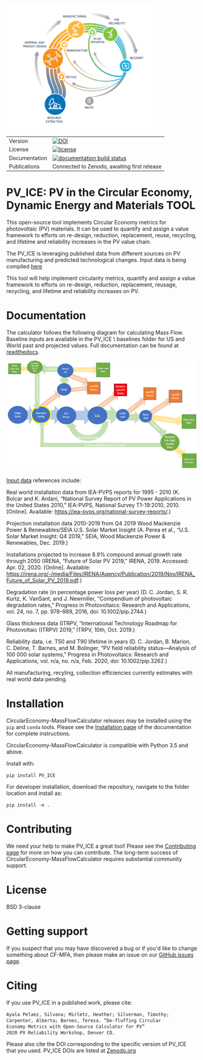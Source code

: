 <img src="docs/images_wiki/CE-MFC.png" width="400">

<table>
<tr>
  <td>Version</td>
  <td>
  <a href="https://zenodo.org/badge/latestdoi/248347431"><img src="https://zenodo.org/badge/248347431.svg" alt="DOI"></a>
</td>
</tr>

<tr>
  <td>License</td>
  <td>
    <a href="https://github.com/NREL/CircularEconomy-MassFlowCalculator/blob/master/LICENSE">
    <img src="https://img.shields.io/pypi/l/pvlib.svg" alt="license" />
    </a>
</td>
</tr>
<tr>
  <td>Documentation</td>
  <td>
    <a href="http://PV_ICE.readthedocs.org/en/latest/">
    <img src="https://readthedocs.org/projects/PV_ICE/badge/?version=latest" alt="documentation build status" />
    </a>
  </td>
</tr>
<tr>
  <td>Publications</td>
  <td>
    <!--- <a href="https://doi.org/10.5281/zenodo.3762635">
    <img src="https://zenodo.org/badge/DOI/10.5281/zenodo.3762635.svg" alt="zenodo reference">
     ---> Connected to Zenodo, awaiting first release
    </a>
  </td>
</tr>
</table>


# PV_ICE: PV in the Circular Economy, Dynamic Energy and Materials TOOL

This open-source tool implements Circular Economy metrics for photovoltaic (PV) materials. It can be used to quantify and assign a value framework to efforts on re-design, reduction, replacement, reuse, recycling, and lifetime and reliability increases in the PV value chain.

The PV_ICE is leveraging published data from different sources on PV manufacturing and predicted technological changes. Input data is being compiled [here](https://docs.google.com/spreadsheets/d/1WV54lNAdA2uP6a0g5wMOOE9bu8nbwvnQDgLj3GuGojE/edit?usp=sharing)

This tool will help implement circularity metrics, quantify and assign a value framework to efforts on re-design, reduction, replacement, reusage, recycling, and lifetime and reliability increases on PV.


Documentation
=============

The calculator follows the following diagram for calculating Mass Flow. Baseline inputs are available in the PV_ICE \ baselines folder for US and World past and projected values. Full documentation can be found at [readthedocs](http://CircularEconomy-MassFlowCalculator.readthedocs.io/en/latest/).

<img src="docs/images_wiki/MFC-Diagram.PNG" width="550">

[Input data](https://docs.google.com/spreadsheets/d/1WV54lNAdA2uP6a0g5wMOOE9bu8nbwvnQDgLj3GuGojE/edit?usp=sharing) references include:

Real world installation data from IEA-PVPS reports for 1995 - 2010 (K. Bolcar and K. Ardani, “National Survey Report of PV Power Applications in the United States 2010,” IEA-PVPS, National Survey T1-19:2010, 2010. [Online]. Available: https://iea-pvps.org/national-survey-reports/.)

Projection installation data 2010-2019 from Q4 2019 Wood Mackenzie Power & Renewables/SEIA U.S. Solar Market Insight (A. Perea et al., “U.S. Solar Market Insight: Q4 2019,” SEIA, Wood Mackenzie Power & Renewables, Dec. 2019.)

Installations projected to increase 8.9% compound annual growth rate through 2050 (IRENA, “Future of Solar PV 2019,” IRENA, 2019. Accessed: Apr. 02, 2020. [Online]. Available: https://irena.org/-/media/Files/IRENA/Agency/Publication/2019/Nov/IRENA_Future_of_Solar_PV_2019.pdf.)

Degradation rate (in percentage power loss per year) (D. C. Jordan, S. R. Kurtz, K. VanSant, and J. Newmiller, “Compendium of photovoltaic degradation rates,” Progress in Photovoltaics: Research and Applications, vol. 24, no. 7, pp. 978–989, 2016, doi: 10.1002/pip.2744.)

Glass thickness data (ITRPV, “International Technology Roadmap for Photovoltaic (ITRPV) 2019,” ITRPV, 10th, Oct. 2019.)

Reliability data, i.e. T50 and T90 lifetime in years (D. C. Jordan, B. Marion, C. Deline, T. Barnes, and M. Bolinger, “PV field reliability status—Analysis of 100 000 solar systems,” Progress in Photovoltaics: Research and Applications, vol. n/a, no. n/a, Feb. 2020, doi: 10.1002/pip.3262.)

All manufacturing, recyling, collection efficiencies currently estimates with real world data pending.


Installation
============

CircularEconomy-MassFlowCalculator releases may be installed using the ``pip`` and ``conda`` tools.
Please see the [Installation page](http://PV_ICE.readthedocs.io/en/latest/installation.html) of the documentation for complete instructions.

CircularEconomy-MassFlowCalculator is compatible with Python 3.5 and above.

Install with:

    pip install PV_ICE

For developer installation, download the repository, navigate to the folder location and install as:

    pip install -e .


Contributing
============

We need your help to make PV_ICE a great tool!
Please see the [Contributing page](http://PV_ICE.readthedocs.io/en/stable/contributing.html) for more on how you can contribute.
The long-term success of CircularEconomy-MassFlowCalculator requires substantial community support.


License
=======

BSD 3-clause


Getting support
===============

If you suspect that you may have discovered a bug or if you'd like to
change something about CF-MFA, then please make an issue on our
[GitHub issues page](https://github.com/NREL/CircularEconomy-MassFlowCalculator/issues).


Citing
======

If you use PV_ICE in a published work, please cite:

	Ayala Pelaez, Silvana; Mirletz, Heather; Silverman, Timothy; 
	Carpenter, Alberta; Barnes, Teresa. “De-fluffing Circular 
	Economy Metrics with Open-Source Calculator for PV” 
	2020 PV Reliability Workshop, Denver CO.

Please also cite the DOI corresponding to the specific version of
PV_ICE that you used. PV_ICE DOIs are listed at
[Zenodo.org](https://zenodo.org/)
